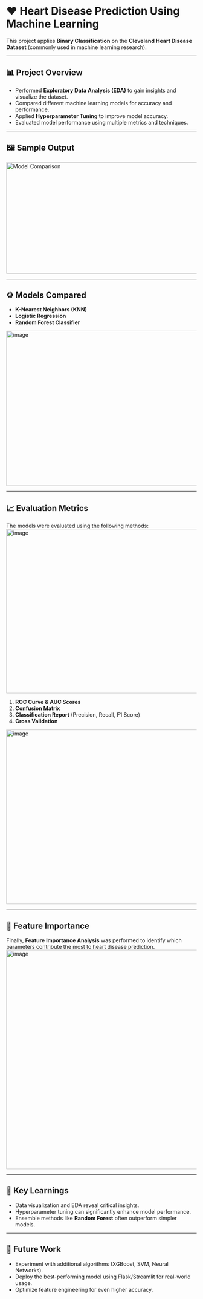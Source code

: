 # ❤️ Heart Disease Prediction Using Machine Learning

This project applies **Binary Classification** on the **Cleveland Heart Disease Dataset** (commonly used in machine learning research).

---

## 📊 Project Overview
- Performed **Exploratory Data Analysis (EDA)** to gain insights and visualize the dataset.
- Compared different machine learning models for accuracy and performance.
- Applied **Hyperparameter Tuning** to improve model accuracy.
- Evaluated model performance using multiple metrics and techniques.

---

## 🖼️ Sample Output
<img width="577" height="295" alt="Model Comparison" src="https://github.com/user-attachments/assets/e07a8193-7f73-4ae2-baa9-d950349c7247" />

---

## ⚙️ Models Compared
- **K-Nearest Neighbors (KNN)**
- **Logistic Regression**
- **Random Forest Classifier**

<img width="619" height="410" alt="image" src="https://github.com/user-attachments/assets/7ff51611-cfa0-4269-b62a-49a2a663f7f4" />



---

## 📈 Evaluation Metrics
The models were evaluated using the following methods:
<img width="641" height="435" alt="image" src="https://github.com/user-attachments/assets/b6048b61-b031-48e4-8136-e6d741da6cba" />


1. **ROC Curve & AUC Scores**  
2. **Confusion Matrix**  
3. **Classification Report** (Precision, Recall, F1 Score)  
4. **Cross Validation**
<img width="637" height="462" alt="image" src="https://github.com/user-attachments/assets/1293ce6b-4444-474f-9cf6-361bc21faa02" />


---

## 🌟 Feature Importance
Finally, **Feature Importance Analysis** was performed to identify which parameters contribute the most to heart disease prediction.
<img width="690" height="580" alt="image" src="https://github.com/user-attachments/assets/6af956fb-ee42-4cb7-b6c2-07791bc0926a" />


---

## 🧾 Key Learnings
- Data visualization and EDA reveal critical insights.  
- Hyperparameter tuning can significantly enhance model performance.  
- Ensemble methods like **Random Forest** often outperform simpler models.  

---

## 🚀 Future Work
- Experiment with additional algorithms (XGBoost, SVM, Neural Networks).  
- Deploy the best-performing model using Flask/Streamlit for real-world usage.  
- Optimize feature engineering for even higher accuracy.  
